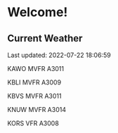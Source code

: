 # Welcome!

## Current Weather

Last updated: 2022-07-22 18:06:59

KAWO MVFR A3011

KBLI MVFR A3009

KBVS MVFR A3011

KNUW MVFR A3014

KORS VFR A3008


